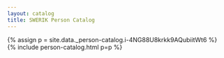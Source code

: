 ```yaml
---
layout: catalog
title: SWERIK Person Catalog
---
```

{% assign p = site.data._person-catalog.i-4NG88U8krkk9AQubiitWt6 %}
{% include person-catalog.html p=p %}

